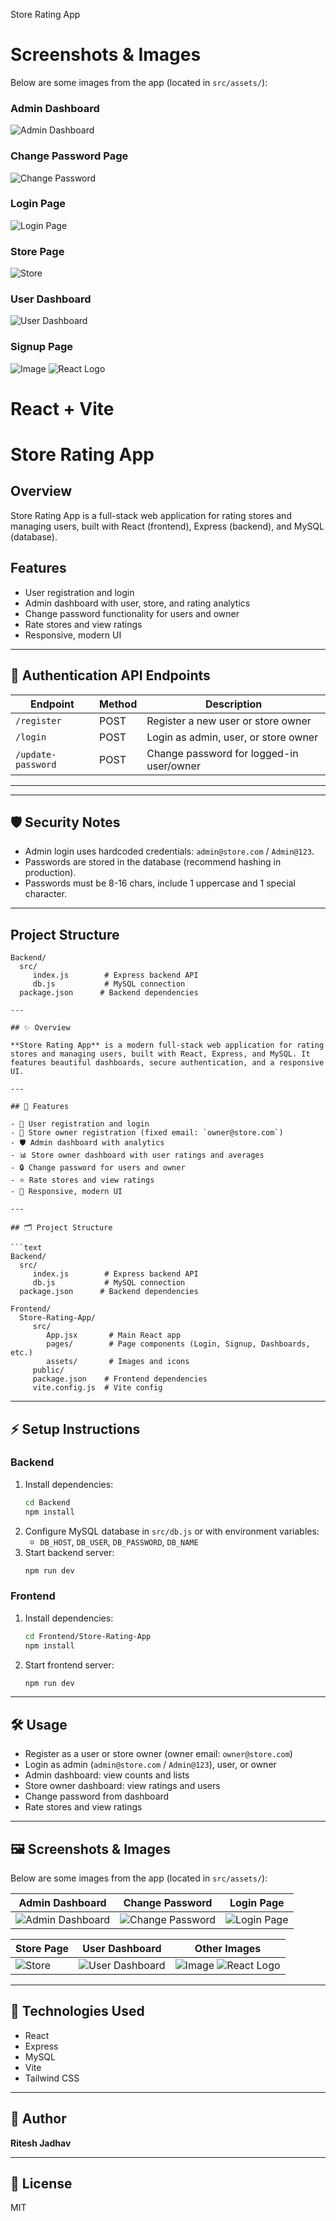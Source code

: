 Store Rating App
# Screenshots & Images

Below are some images from the app (located in `src/assets/`):

### Admin Dashboard
![Admin Dashboard](src/assets/admin.png)

### Change Password Page
![Change Password](src/assets/changepass.png)

### Login Page
![Login Page](src/assets/loginPage.png)

### Store Page
![Store](src/assets/store.png)

### User Dashboard
![User Dashboard](src/assets/userdashboard.png)

### Signup Page
![Image](src/assets/image.png)
![React Logo](src/assets/react.svg)
# React + Vite
# Store Rating App

## Overview
Store Rating App is a full-stack web application for rating stores and managing users, built with React (frontend), Express (backend), and MySQL (database).

## Features
- User registration and login
- Admin dashboard with user, store, and rating analytics
- Change password functionality for users and owner
- Rate stores and view ratings
- Responsive, modern UI


---

## 🔑 Authentication API Endpoints

| Endpoint                | Method | Description                                 |
|-------------------------|--------|---------------------------------------------|
| `/register`             | POST   | Register a new user or store owner          |
| `/login`                | POST   | Login as admin, user, or store owner        |
| `/update-password`      | POST   | Change password for logged-in user/owner    |

---

---
## 🛡️ Security Notes

- Admin login uses hardcoded credentials: `admin@store.com` / `Admin@123`.
- Passwords are stored in the database (recommend hashing in production).
- Passwords must be 8-16 chars, include 1 uppercase and 1 special character.

---

## Project Structure

```
Backend/
  src/
	 index.js        # Express backend API
	 db.js           # MySQL connection
  package.json      # Backend dependencies

---

## ✨ Overview

**Store Rating App** is a modern full-stack web application for rating stores and managing users, built with React, Express, and MySQL. It features beautiful dashboards, secure authentication, and a responsive UI.

---

## 🎯 Features

- 👤 User registration and login
- 🏪 Store owner registration (fixed email: `owner@store.com`)
- 🛡️ Admin dashboard with analytics
- 📊 Store owner dashboard with user ratings and averages
- 🔒 Change password for users and owner
- ⭐ Rate stores and view ratings
- 📱 Responsive, modern UI

---

## 🗂️ Project Structure

```text
Backend/
  src/
	 index.js        # Express backend API
	 db.js           # MySQL connection
  package.json      # Backend dependencies

Frontend/
  Store-Rating-App/
	 src/
		App.jsx       # Main React app
		pages/        # Page components (Login, Signup, Dashboards, etc.)
		assets/       # Images and icons
	 public/
	 package.json    # Frontend dependencies
	 vite.config.js  # Vite config
```

---

## ⚡ Setup Instructions

### Backend
1. Install dependencies:
	```bash
	cd Backend
	npm install
	```
2. Configure MySQL database in `src/db.js` or with environment variables:
	- `DB_HOST`, `DB_USER`, `DB_PASSWORD`, `DB_NAME`
3. Start backend server:
	```bash
	npm run dev
	```

### Frontend
1. Install dependencies:
	```bash
	cd Frontend/Store-Rating-App
	npm install
	```
2. Start frontend server:
	```bash
	npm run dev
	```

---

## 🛠️ Usage

- Register as a user or store owner (owner email: `owner@store.com`)
- Login as admin (`admin@store.com` / `Admin@123`), user, or owner
- Admin dashboard: view counts and lists
- Store owner dashboard: view ratings and users
- Change password from dashboard
- Rate stores and view ratings

---

## 🖼️ Screenshots & Images

Below are some images from the app (located in `src/assets/`):

| Admin Dashboard | Change Password | Login Page |
|---|---|---|
| ![Admin Dashboard](src/assets/admin.png) | ![Change Password](src/assets/changepass.png) | ![Login Page](src/assets/loginPage.png) |

| Store Page | User Dashboard | Other Images |
|---|---|---|
| ![Store](src/assets/store.png) | ![User Dashboard](src/assets/userdashboard.png) | ![Image](src/assets/image.png) ![React Logo](src/assets/react.svg) |

---

## 🧰 Technologies Used

- React
- Express
- MySQL
- Vite
- Tailwind CSS

---

## 👤 Author

**Ritesh Jadhav**

---

## 📄 License

MIT


